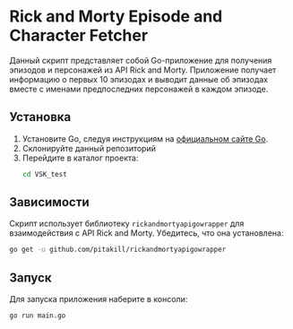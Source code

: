 # Rick and Morty Episode and Character Fetcher

Данный скрипт представляет собой Go-приложение для получения эпизодов и персонажей
из API Rick and Morty. Приложение получает информацию о первых 10 эпизодах и выводит данные об эпизодах вместе с именами
предпоследних персонажей в каждом эпизоде.

## Установка

1. Установите Go, следуя инструкциям на [официальном сайте Go](https://golang.org/dl/).
2. Склонируйте данный репозиторий
3. Перейдите в каталог проекта:
    ```sh
    cd VSK_test
    ```

## Зависимости

Скрипт использует библиотеку `rickandmortyapigowrapper` для взаимодействия с API Rick and Morty. Убедитесь, что она
установлена:

```sh
go get -u github.com/pitakill/rickandmortyapigowrapper
```

## Запуск

Для запуска приложения наберите в консоли:

```sh
go run main.go
```
